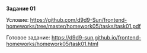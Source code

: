 **Задание 01**

Условие: https://github.com/d9d9-Sun/frontend-homeworks/tree/master/homework05/tasks/task01.pdf

Готовое задание: https://d9d9-sun.github.io/frontend-homeworks/homework05/task01.html